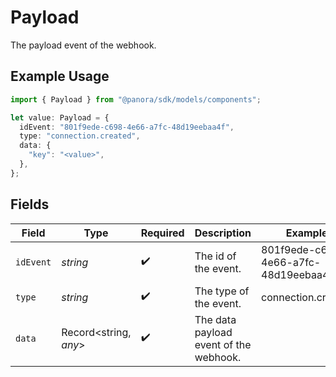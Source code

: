 # Payload

The payload event of the webhook.

## Example Usage

```typescript
import { Payload } from "@panora/sdk/models/components";

let value: Payload = {
  idEvent: "801f9ede-c698-4e66-a7fc-48d19eebaa4f",
  type: "connection.created",
  data: {
    "key": "<value>",
  },
};
```

## Fields

| Field                                  | Type                                   | Required                               | Description                            | Example                                |
| -------------------------------------- | -------------------------------------- | -------------------------------------- | -------------------------------------- | -------------------------------------- |
| `idEvent`                              | *string*                               | :heavy_check_mark:                     | The id of the event.                   | 801f9ede-c698-4e66-a7fc-48d19eebaa4f   |
| `type`                                 | *string*                               | :heavy_check_mark:                     | The type of the event.                 | connection.created                     |
| `data`                                 | Record<string, *any*>                  | :heavy_check_mark:                     | The data payload event of the webhook. |                                        |